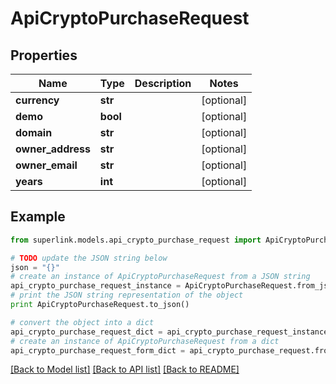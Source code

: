 # ApiCryptoPurchaseRequest


## Properties
Name | Type | Description | Notes
------------ | ------------- | ------------- | -------------
**currency** | **str** |  | [optional] 
**demo** | **bool** |  | [optional] 
**domain** | **str** |  | [optional] 
**owner_address** | **str** |  | [optional] 
**owner_email** | **str** |  | [optional] 
**years** | **int** |  | [optional] 

## Example

```python
from superlink.models.api_crypto_purchase_request import ApiCryptoPurchaseRequest

# TODO update the JSON string below
json = "{}"
# create an instance of ApiCryptoPurchaseRequest from a JSON string
api_crypto_purchase_request_instance = ApiCryptoPurchaseRequest.from_json(json)
# print the JSON string representation of the object
print ApiCryptoPurchaseRequest.to_json()

# convert the object into a dict
api_crypto_purchase_request_dict = api_crypto_purchase_request_instance.to_dict()
# create an instance of ApiCryptoPurchaseRequest from a dict
api_crypto_purchase_request_form_dict = api_crypto_purchase_request.from_dict(api_crypto_purchase_request_dict)
```
[[Back to Model list]](../README.md#documentation-for-models) [[Back to API list]](../README.md#documentation-for-api-endpoints) [[Back to README]](../README.md)


